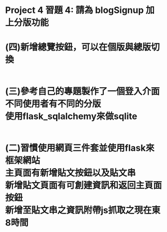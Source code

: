 # Project 4 習題 4: 請為 blogSignup 加上分版功能
<h1>
(四)新增總覽按鈕，可以在個版與總版切換<br><br>

(三)參考自己的專題製作了一個登入介面<br>
不同使用者有不同的分版<br>
使用flask_sqlalchemy來做sqlite<br><br>

(二)習慣使用網頁三件套並使用flask來框架網站<br>
主頁面有新增貼文按鈕以及貼文串<br>
新增貼文頁面有可創建資訊和返回主頁面按鈕<br>
新增至貼文串之資訊附帶js抓取之現在東8時間